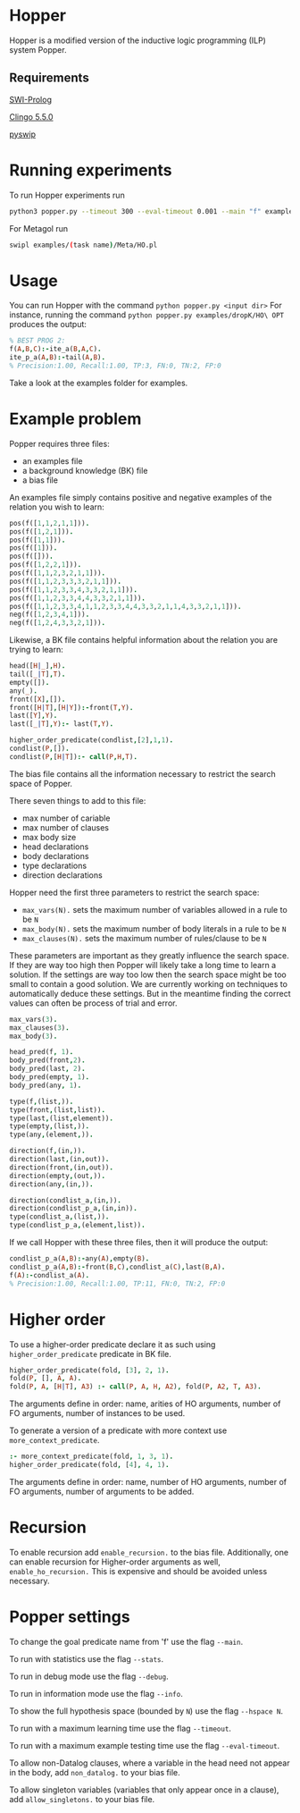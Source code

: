 # Hopper 
  Hopper is a modified version of the inductive logic programming (ILP) system Popper. 
  
## Requirements

[SWI-Prolog](https://www.swi-prolog.org)

[Clingo 5.5.0](https://potassco.org/clingo/)

[pyswip](https://pypi.org/project/pyswip/)

# Running experiments

To run Hopper experiments run
```bash
python3 popper.py --timeout 300 --eval-timeout 0.001 --main "f" examples/(task name)/(FO|HO)
```
For Metagol run
```bash
swipl examples/(task name)/Meta/HO.pl
```

# Usage

You can run Hopper with the command `python popper.py <input dir>`
For instance, running the command `python popper.py examples/dropK/HO\ OPT` produces the output:

```prolog
% BEST PROG 2:
f(A,B,C):-ite_a(B,A,C).
ite_p_a(A,B):-tail(A,B).
% Precision:1.00, Recall:1.00, TP:3, FN:0, TN:2, FP:0
```

Take a look at the examples folder for examples.


# Example problem


Popper requires three files: 

- an examples file
- a background knowledge (BK) file
- a bias file

An examples file simply contains positive and negative examples of the relation you wish to learn:

```prolog
pos(f([1,1,2,1,1])).
pos(f([1,2,1])).
pos(f([1,1])).
pos(f([1])).
pos(f([])).
pos(f([1,2,2,1])).
pos(f([1,1,2,3,2,1,1])).
pos(f([1,1,2,3,3,3,2,1,1])).
pos(f([1,1,2,3,3,4,3,3,2,1,1])).
pos(f([1,1,2,3,3,4,4,3,3,2,1,1])).
pos(f([1,1,2,3,3,4,1,1,2,3,3,4,4,3,3,2,1,1,4,3,3,2,1,1])).
neg(f([1,2,3,4,1])).
neg(f([1,2,4,3,3,2,1])).
```

Likewise, a BK file contains helpful information about the relation you are trying to learn:

```prolog
head([H|_],H).
tail([_|T],T).
empty([]).
any(_).
front([X],[]). 
front([H|T],[H|Y]):-front(T,Y).
last([Y],Y).
last([_|T],Y):- last(T,Y).

higher_order_predicate(condlist,[2],1,1).
condlist(P,[]).
condlist(P,[H|T]):- call(P,H,T).
```

The bias file contains all the information necessary to restrict the search space of Popper. 

There seven things to add to this file:

* max number of cariable
* max number of clauses
* max body size
* head declarations
* body declarations
* type declarations
* direction declarations

Hopper need the first three parameters to restrict the search space:

- `max_vars(N).` sets the maximum number of variables allowed in a rule to be `N`
- `max_body(N).` sets the maximum number of body literals in a rule to be `N`
- `max_clauses(N).` sets the maximum number of rules/clause to be `N`

These parameters are important as they greatly influence the search space. If they are way too high then Popper will likely take a long time to learn a solution. If the settings are way too low then the search space might be too small to contain a good solution. We are currently working on techniques to automatically deduce these settings. But in the meantime finding the correct values can often be process of trial and error.

```prolog
max_vars(3). 
max_clauses(3). 
max_body(3). 

head_pred(f, 1).
body_pred(front,2).
body_pred(last, 2).
body_pred(empty, 1).
body_pred(any, 1).

type(f,(list,)).
type(front,(list,list)).
type(last,(list,element)).
type(empty,(list,)).
type(any,(element,)).

direction(f,(in,)).
direction(last,(in,out)).
direction(front,(in,out)).
direction(empty,(out,)).
direction(any,(in,)).

direction(condlist_a,(in,)).
direction(condlist_p_a,(in,in)).
type(condlist_a,(list,)).
type(condlist_p_a,(element,list)).
```



If we call Hopper with these three files, then it will produce the output:

```prolog
condlist_p_a(A,B):-any(A),empty(B).
condlist_p_a(A,B):-front(B,C),condlist_a(C),last(B,A).
f(A):-condlist_a(A).
% Precision:1.00, Recall:1.00, TP:11, FN:0, TN:2, FP:0
```

# Higher order
To use a higher-order predicate declare it as such using `higher_order_predicate` predicate in BK file.
```prolog
higher_order_predicate(fold, [3], 2, 1).
fold(P, [], A, A).
fold(P, A, [H|T], A3) :- call(P, A, H, A2), fold(P, A2, T, A3).
```
The arguments define in order: name, arities of HO arguments, number of FO arguments, number of instances to be used.

To generate a version of a predicate with more context use `more_context_predicate`.
```prolog
:- more_context_predicate(fold, 1, 3, 1).
higher_order_predicate(fold, [4], 4, 1).
```
The arguments define in order: name, number of HO arguments, number of FO arguments, number of arguments to be added.

# Recursion
To enable recursion add `enable_recursion.` to the bias file. Additionally, one can enable recursion for Higher-order arguments as well, `enable_ho_recursion.` This is expensive and should be avoided unless necessary. 

# Popper settings

To change the goal predicate name from 'f' use the flag `--main`.

To run with statistics use the flag `--stats`.

To run in debug mode use the flag `--debug`.

To run in information mode use the flag `--info`.

To show the full hypothesis space (bounded by `N`) use the flag `--hspace N`.

To run with a maximum learning time use the flag `--timeout`.

To run with a maximum example testing time use the flag `--eval-timeout`.

To allow non-Datalog clauses, where a variable in the head need not appear in the body, add `non_datalog.` to your bias file.

To allow singleton variables (variables that only appear once in a clause), add `allow_singletons.` to your bias file.
